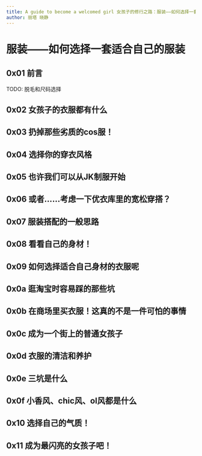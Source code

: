 ```yaml
---
title: A guide to become a welcomed girl 女孩子的修行之路：服装——如何选择一套适合自己的服装
author: 丽塔 晓静
---
```


# 服装——如何选择一套适合自己的服装

## 0x01 前言
TODO: 脱毛和尺码选择
## 0x02 女孩子的衣服都有什么
## 0x03 扔掉那些劣质的cos服！
## 0x04 选择你的穿衣风格
## 0x05 也许我们可以从JK制服开始
## 0x06 或者……考虑一下优衣库里的宽松穿搭？
## 0x07 服装搭配的一般思路
## 0x08 看看自己的身材！
## 0x09 如何选择适合自己身材的衣服呢
## 0x0a 逛淘宝时容易踩的那些坑
## 0x0b 在商场里买衣服！这真的不是一件可怕的事情
## 0x0c 成为一个街上的普通女孩子
## 0x0d 衣服的清洁和养护
## 0x0e 三坑是什么
## 0x0f 小香风、chic风、ol风都是什么
## 0x10 选择自己的气质！
## 0x11 成为最闪亮的女孩子吧！